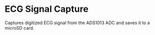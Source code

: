 # ECG Signal Capture

Captures digitized ECG signal from the ADS1013 ADC and saves it to a microSD card.